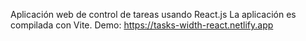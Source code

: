 Aplicación web de control de tareas usando React.js
La aplicación es compilada con Vite.
Demo: https://tasks-width-react.netlify.app
